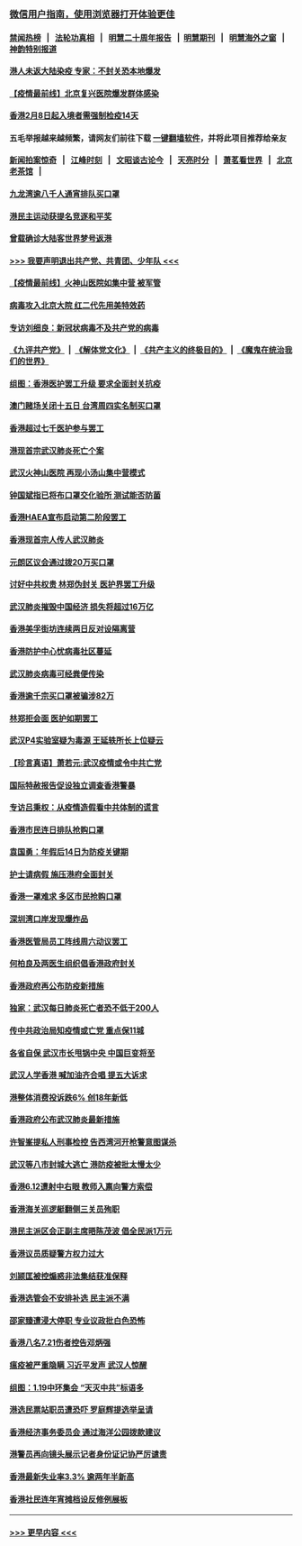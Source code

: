 ### [微信用户指南，使用浏览器打开体验更佳](https://github.com/gfw-breaker/banned-news1/blob/master/indexes/wechat-guide.md?t=0)
#### [禁闻热榜](热点新闻.md?t=0)  &nbsp;&nbsp;|&nbsp;&nbsp; [法轮功真相](https://github.com/gfw-breaker/truth/blob/master/README.md?t=0) &nbsp;&nbsp;|&nbsp;&nbsp; [明慧二十周年报告](https://github.com/gfw-breaker/mh-reports/blob/master/README.md?t=0) &nbsp;&nbsp;|&nbsp;&nbsp;[明慧期刊](https://github.com/gfw-breaker/mh-qikan) &nbsp;&nbsp;|&nbsp;&nbsp; [明慧海外之窗](https://github.com/gfw-breaker/mh-news/blob/master/README.md?t=0) &nbsp;&nbsp;|&nbsp;&nbsp; [神韵特别报道](https://github.com/gfw-breaker/mh-news/blob/master/shenyun.md?t=0)
#### [港人未返大陆染疫 专家：不封关恐本地爆发](../pages/nsc415/n11848021.md?t=02061355) 
#### [【疫情最前线】北京复兴医院爆发群体感染](../pages/nsc415/n11847626.md?t=02061355) 
#### [香港2月8日起入境者需强制检疫14天](../pages/nsc415/n11847658.md?t=02061355) 
#### 五毛举报越来越频繁，请网友们前往下载 [一键翻墙软件](https://github.com/gfw-breaker/ssr-accounts)，并将此项目推荐给亲友
#### [新闻拍案惊奇](https://github.com/gfw-breaker/banned-news1/blob/master/pages/link4.md) &nbsp;&nbsp;|&nbsp;&nbsp; [江峰时刻](https://github.com/gfw-breaker/banned-news1/blob/master/pages/link4.md) &nbsp;&nbsp;|&nbsp;&nbsp; [文昭谈古论今](https://github.com/gfw-breaker/banned-news1/blob/master/pages/link4.md) &nbsp;&nbsp;|&nbsp;&nbsp; [天亮时分](https://github.com/gfw-breaker/banned-news1/blob/master/pages/link4.md) &nbsp;&nbsp;|&nbsp;&nbsp; [萧茗看世界](https://github.com/gfw-breaker/banned-news1/blob/master/pages/link4.md) &nbsp;&nbsp;|&nbsp;&nbsp; [北京老茶馆](https://github.com/gfw-breaker/banned-news1/blob/master/pages/link4.md) &nbsp;&nbsp;|&nbsp;&nbsp; 
#### [九龙湾逾八千人通宵排队买口罩](../pages/nsc415/n11847647.md?t=02061355) 
#### [港民主运动获提名竞逐和平奖](../pages/nsc415/n11847633.md?t=02061355) 
#### [曾载确诊大陆客世界梦号返港](../pages/nsc415/n11847608.md?t=02061355) 
#### [>>> 我要声明退出共产党、共青团、少年队 <<<](https://github.com/begood0513/goodnews/blob/master/quit/letter.md) 
#### [【疫情最前线】火神山医院如集中营 被军管](../pages/nsc415/n11847524.md?t=02061355) 
#### [病毒攻入北京大院 红二代先用美特效药](../pages/nsc415/n11847427.md?t=02061355) 
#### [专访刘细良：新冠状病毒不及共产党的病毒](../pages/nsc415/n11847164.md?t=02061355) 
#### [《九评共产党》](https://github.com/begood0513/9ping.md/blob/master/README.md) &nbsp;|&nbsp; [《解体党文化》](../../../../jtdwh.md/blob/master/README.md)  &nbsp;|&nbsp; [《共产主义的终极目的》](../../../../gczydzjmd.md/blob/master/README.md) &nbsp;|&nbsp; [《魔鬼在统治我们的世界》](../../../../mgztzwmdsj.md/blob/master/README.md) 
#### [组图：香港医护罢工升级 要求全面封关抗疫](../pages/nsc415/n11844107.md?t=02061355) 
#### [澳门赌场关闭十五日 台湾周四实名制买口罩](../pages/nsc415/n11845083.md?t=02061355) 
#### [香港超过七千医护参与罢工](../pages/nsc415/n11845051.md?t=02061355) 
#### [港现首宗武汉肺炎死亡个案](../pages/nsc415/n11844998.md?t=02061355) 
#### [武汉火神山医院 再现小汤山集中营模式](../pages/nsc415/n11844763.md?t=02061355) 
#### [钟国斌指已将布口罩交化验所 测试能否防菌](../pages/nsc415/n11842783.md?t=02061355) 
#### [香港HAEA宣布启动第二阶段罢工](../pages/nsc415/n11842723.md?t=02061355) 
#### [香港现首宗人传人武汉肺炎](../pages/nsc415/n11842766.md?t=02061355) 
#### [元朗区议会通过拨20万买口罩](../pages/nsc415/n11842754.md?t=02061355) 
#### [讨好中共权贵 林郑伪封关 医护界罢工升级](../pages/nsc415/n11842359.md?t=02061355) 
#### [武汉肺炎摧毁中国经济 损失将超过16万亿](../pages/nsc415/n11839723.md?t=02061355) 
#### [香港美孚街坊连续两日反对设隔离营](../pages/nsc415/n11839962.md?t=02061355) 
#### [香港防护中心忧病毒社区蔓延](../pages/nsc415/n11839933.md?t=02061355) 
#### [武汉肺炎病毒可经粪便传染](../pages/nsc415/n11839939.md?t=02061355) 
#### [香港逾千宗买口罩被骗涉82万](../pages/nsc415/n11839914.md?t=02061355) 
#### [林郑拒会面 医护如期罢工](../pages/nsc415/n11839892.md?t=02061355) 
#### [武汉P4实验室疑为毒源 王延轶所长上位疑云](../pages/nsc415/n11835543.md?t=02061355) 
#### [【珍言真语】萧若元:武汉疫情或令中共亡党](../pages/nsc415/n11829394.md?t=02061355) 
#### [国际特赦报告促设独立调查香港警暴](../pages/nsc415/n11833845.md?t=02061355) 
#### [专访吕秉权：从疫情造假看中共体制的谎言](../pages/nsc415/n11833813.md?t=02061355) 
#### [香港市民连日排队抢购口罩](../pages/nsc415/n11833794.md?t=02061355) 
#### [袁国勇：年假后14日为防疫关键期](../pages/nsc415/n11831088.md?t=02061355) 
#### [护士请病假 施压港府全面封关](../pages/nsc415/n11831030.md?t=02061355) 
#### [香港一罩难求 多区市民抢购口罩](../pages/nsc415/n11831002.md?t=02061355) 
#### [深圳湾口岸发现爆炸品](../pages/nsc415/n11828802.md?t=02061355) 
#### [香港医管局员工阵线周六动议罢工](../pages/nsc415/n11828762.md?t=02061355) 
#### [何柏良及两医生组织倡香港政府封关](../pages/nsc415/n11828749.md?t=02061355) 
#### [香港政府再公布防疫新措施](../pages/nsc415/n11828716.md?t=02061355) 
#### [独家：武汉每日肺炎死亡者恐不低于200人](../pages/nsc415/n11828240.md?t=02061355) 
#### [传中共政治局知疫情或亡党 重点保11城](../pages/nsc415/n11828145.md?t=02061355) 
#### [各省自保 武汉市长甩锅中央 中国巨变将至](../pages/nsc415/n11828021.md?t=02061355) 
#### [武汉人学香港 喊加油齐合唱 提五大诉求](../pages/nsc415/n11827046.md?t=02061355) 
#### [港整体消费投诉跌6% 创18年新低](../pages/nsc415/n11817280.md?t=02061355) 
#### [香港政府公布武汉肺炎最新措施](../pages/nsc415/n11817152.md?t=02061355) 
#### [许智峯提私人刑事检控 告西湾河开枪警意图谋杀](../pages/nsc415/n11817132.md?t=02061355) 
#### [武汉等八市封城大逃亡 港防疫被批太慢太少](../pages/nsc415/n11817058.md?t=02061355) 
#### [香港6.12遭射中右眼 教师入禀向警方索偿](../pages/nsc415/n11814678.md?t=02061355) 
#### [香港海关巡逻艇翻侧三关员殉职](../pages/nsc415/n11814604.md?t=02061355) 
#### [港民主派区会正副主席晤陈茂波 倡全民派1万元](../pages/nsc415/n11814582.md?t=02061355) 
#### [香港议员质疑警方权力过大](../pages/nsc415/n11814560.md?t=02061355) 
#### [刘颕匡被控煽惑非法集结获准保释](../pages/nsc415/n11811727.md?t=02061355) 
#### [香港选管会不安排补选 民主派不满](../pages/nsc415/n11811691.md?t=02061355) 
#### [邵家臻遭浸大停职 专业议政批白色恐怖](../pages/nsc415/n11811670.md?t=02061355) 
#### [香港八名7.21伤者控告邓炳强](../pages/nsc415/n11811623.md?t=02061355) 
#### [瘟疫被严重隐瞒 习近平发声 武汉人惊醒](../pages/nsc415/n11811186.md?t=02061355) 
#### [组图：1.19中环集会 “天灭中共”标语多](../pages/nsc415/n11809514.md?t=02061355) 
#### [港选民票站职员遭恐吓 罗庭辉提选举呈请](../pages/nsc415/n11808914.md?t=02061355) 
#### [香港经济事务委员会 通过海洋公园拨款建议](../pages/nsc415/n11808906.md?t=02061355) 
#### [港警员再向镜头展示记者身份证记协严厉谴责](../pages/nsc415/n11808888.md?t=02061355) 
#### [香港最新失业率3.3% 逾两年半新高](../pages/nsc415/n11808887.md?t=02061355) 
#### [香港社民连年宵摊档设反修例展板](../pages/nsc415/n11808857.md?t=02061355) 

----
#### [ >>> 更早内容 <<< ](../indexes/nsc415-earlier.md)
